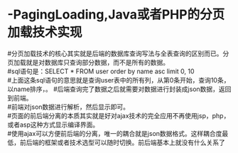 # -PagingLoading,Java或者PHP的分页加载技术实现<br/>
#分页加载技术的核心其实就是后端的数据库查询写法与全表查询的区别而已。分页加载就是对数据库只查询部分数据，而不是所有的数据。<br/>
#sql语句是：SELECT * FROM user order by name asc limit 0, 10<br/>
#上面这条sql语句的意思就是查询user表中的所有列，从第0条开始，查询10条，以name排序，。
#后端查询完了数据之后就需要对数据进行封装成json数据，返回到前端。<br/>
#前端对json数据进行解析，然后显示即可。<br/>
#页面的前后端分离的本质其实就是好对ajax技术的完全应用不再使用jsp，php，或者asp这种方式显示编译界面。<br/>
#使用ajax可以方便前后端的分离，唯一的耦合就是json数据格式。这样耦合度最低，前后端的框架或者技术选型可以随时切换。前后端基本上就没有什么关系了<br/>
